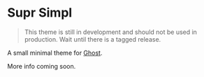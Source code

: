 # Supr Simpl

> This theme is still in development and should not be used in production. Wait until there is a tagged release.

A small minimal theme for [Ghost](http://github.com/tryghost/ghost/).

More info coming soon.